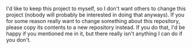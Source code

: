 I'd like to keep this project to myself, so I don't want others to change this project (nobody will probably be interested in doing that anyways). If you for some reason really want to change something about this repository, please copy its contents to a new repository instead. If you do that, I'd be happy if you mentioned me in it, but there really isn't anything I can do if you don't.
